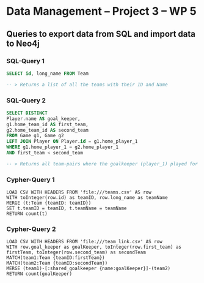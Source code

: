 # Data Management – Project 3 – WP 5
## Queries to export data from SQL and import data to Neo4j

### SQL-Query 1
```sql
SELECT id, long_name FROM Team

-- > Returns a list of all the teams with their ID and Name
```

### SQL-Query 2
```sql
SELECT DISTINCT
Player.name AS goal_keeper,
g1.home_team_id AS first_team, 
g2.home_team_id AS second_team
FROM Game g1, Game g2
LEFT JOIN Player ON Player.id = g1.home_player_1
WHERE g1.home_player_1 = g2.home_player_1
AND first_team < second_team

-- > Returns all team-pairs where the goalkeeper (player_1) played for both teams at some point
```


### Cypher-Query 1
```cypher
LOAD CSV WITH HEADERS FROM 'file:///teams.csv' AS row
WITH toInteger(row.id) as teamID, row.long_name as teamName
MERGE (t:Team {teamID: teamID})
SET t.teamID = teamID, t.teamName = teamName
RETURN count(t)
```

### Cypher-Query 2
```cypher
LOAD CSV WITH HEADERS FROM 'file:///team_link.csv' AS row
WITH row.goal_keeper as goalKeeper, toInteger(row.first_team) as firstTeam, toInteger(row.second_team) as secondTeam
MATCH(team1:Team {teamID:firstTeam})
MATCH(team2:Team {teamID:secondTeam})
MERGE (team1)-[:shared_goalkeeper {name:goalKeeper}]-(team2)
RETURN count(goalKeeper)
```

